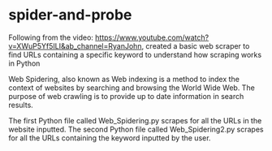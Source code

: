 # spider-and-probe
Following from the video: https://www.youtube.com/watch?v=XWuP5Yf5ILI&ab_channel=RyanJohn, created a basic web scraper to find URLs containing a specific keyword to understand how scraping works in Python

Web Spidering, also known as Web indexing is a method to index the context of websites by searching and browsing the World Wide Web. The purpose of web crawling is to provide up to date information in search results. 

The first Python file called Web_Spidering.py scrapes for all the URLs in the website inputted. The second Python file called Web_Spidering2.py scrapes for all the URLs containing the keyword inputted by the user. 


